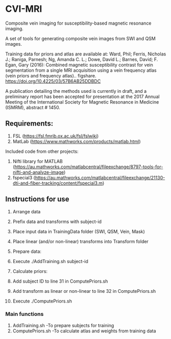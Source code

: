 # CVI-MRI
Composite vein imaging for susceptibility-based magnetic resonance imaging.

A set of tools for generating composite vein images from SWI and QSM images.

Training data for priors and atlas are available at: Ward, Phil; Ferris, Nicholas J.; Raniga, Parnesh; Ng, Amanda C. L.; Dowe, David L.; Barnes, David; F. Egan, Gary (2016): Combined magnetic susceptibility contrast for vein segmentation from a single MRI acquisition using a vein frequency atlas (vein priors and frequency atlas).. figshare. https://doi.org/10.4225/03/57B6AB25DDBDC

A publication detailing the methods used is currently in draft, and a preliminary report has been accepted for presentation at the 2017 Annual Meeting of the International Society for Magnetic Resonance in Medicine (ISMRM), abstract # 1450.

## Requirements:
  1. FSL (https://fsl.fmrib.ox.ac.uk/fsl/fslwiki)
  2. MatLab (https://www.mathworks.com/products/matlab.html)

Included code from other projects:
  1. Nifti library for MATLAB (https://au.mathworks.com/matlabcentral/fileexchange/8797-tools-for-nifti-and-analyze-image)
  2. fspecial3 (https://au.mathworks.com/matlabcentral/fileexchange/21130-dti-and-fiber-tracking/content/fspecial3.m)

## Instructions for use

1. Arrange data
  1. Prefix data and transforms with subject-id
  2. Place input data in TrainingData folder (SWI, QSM, Vein, Mask)
  3. Place linear (and/or non-linear) transforms into Transform folder
  
2. Prepare data:
  1. Execute ./AddTraining.sh subject-id
  
3. Calculate priors:
  1. Add subject ID to line 31 in ComputePriors.sh
  2. Add transform as linear or non-linear to line 32 in ComputePriors.sh
  3. Execute ./ComputePriors.sh

### Main functions
  1. AddTraining.sh
  -To prepare subjects for training
  2. ComputePriors.sh
  -To calculate atlas and weights from training data
